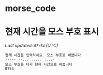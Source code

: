 # morse_code
# 현재 시간을 모스 부호 표시
<!-- MORSE_TIME_START -->
<!-- MORSE_TIME_START -->
_Last updated: `07:54` (UTC)_

```
현재 시간을 입력하세요. 모스 부호로 바꿉니다
----- --... ..... ....-
모스 부호를 다시 현재 시간으로 바꿉니다
0754
```
<!-- MORSE_TIME_END -->
<!-- MORSE_TIME_START -->
<!-- MORSE_TIME_START -->
